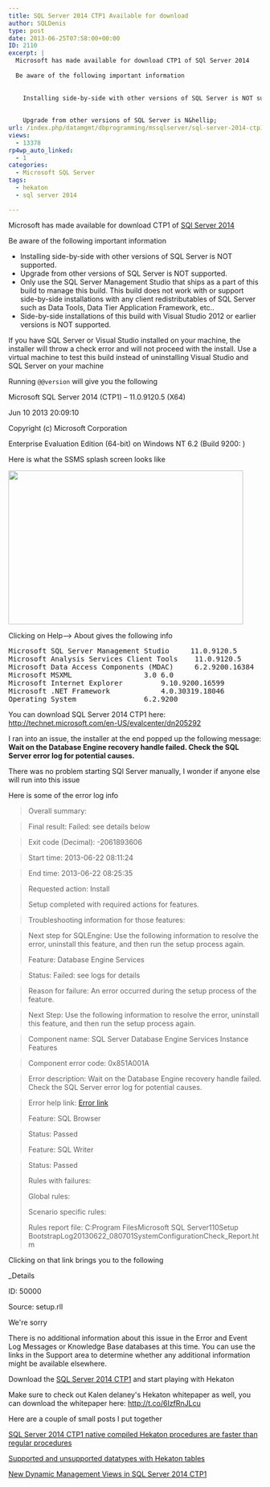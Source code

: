 ```yaml
---
title: SQL Server 2014 CTP1 Available for download
author: SQLDenis
type: post
date: 2013-06-25T07:58:00+00:00
ID: 2110
excerpt: |
  Microsoft has made available for download CTP1 of SQl Server 2014
  
  Be aware of the following important information
  
  
    Installing side-by-side with other versions of SQL Server is NOT supported.
  
  
    Upgrade from other versions of SQL Server is N&hellip;
url: /index.php/datamgmt/dbprogramming/mssqlserver/sql-server-2014-ctp1-available/
views:
  - 13378
rp4wp_auto_linked:
  - 1
categories:
  - Microsoft SQL Server
tags:
  - hekaton
  - sql server 2014

---
```

Microsoft has made available for download CTP1 of [SQl Server 2014][1]

Be aware of the following important information

  * Installing side-by-side with other versions of SQL Server is NOT supported.
  * Upgrade from other versions of SQL Server is NOT supported.
  * Only use the SQL Server Management Studio that ships as a part of this build to manage this build. This build does not work with or support side-by-side installations with any client redistributables of SQL Server such as Data Tools, Data Tier Application Framework, etc..
  * Side-by-side installations of this build with Visual Studio 2012 or earlier versions is NOT supported.

If you have SQL Server or Visual Studio installed on your machine, the installer will throw a check error and will not proceed with the install. Use a virtual machine to test this build instead of uninstalling Visual Studio and SQL Server on your machine

Running `@@version` will give you the following

Microsoft SQL Server 2014 (CTP1) – 11.0.9120.5 (X64)
	  
Jun 10 2013 20:09:10
	  
Copyright (c) Microsoft Corporation
	  
Enterprise Evaluation Edition (64-bit) on Windows NT 6.2 <x64> (Build 9200: )

Here is what the SSMS splash screen looks like
  
[<img alt="" src="/wp-content/uploads/blogs/DataMgmt/Denis/SQL2013/SSMS2014Startup.PNG?mtime=1371999115" width="467" height="306" />][2]

Clicking on Help–> About gives the following info

<pre>Microsoft SQL Server Management Studio		11.0.9120.5
Microsoft Analysis Services Client Tools	11.0.9120.5
Microsoft Data Access Components (MDAC)		6.2.9200.16384
Microsoft MSXML					3.0 6.0 
Microsoft Internet Explorer			9.10.9200.16599
Microsoft .NET Framework			4.0.30319.18046
Operating System				6.2.9200</pre>

You can download SQL Server 2014 CTP1 here: http://technet.microsoft.com/en-US/evalcenter/dn205292

I ran into an issue, the installer at the end popped up the following message: **Wait on the Database Engine recovery handle failed. Check the SQL Server error log for potential causes.**

There was no problem starting SQl Server manually, I wonder if anyone else will run into this issue

Here is some of the error log info

> Overall summary:
    
> Final result: Failed: see details below
    
> Exit code (Decimal): -2061893606
    
> Start time: 2013-06-22 08:11:24
    
> End time: 2013-06-22 08:25:35
    
> Requested action: Install
> 
> Setup completed with required actions for features.
  
> Troubleshooting information for those features:
    
> Next step for SQLEngine: Use the following information to resolve the error, uninstall this feature, and then run the setup process again.
> 
> Feature: Database Engine Services
    
> Status: Failed: see logs for details
    
> Reason for failure: An error occurred during the setup process of the feature.
    
> Next Step: Use the following information to resolve the error, uninstall this feature, and then run the setup process again.
    
> Component name: SQL Server Database Engine Services Instance Features
    
> Component error code: 0x851A001A
    
> Error description: Wait on the Database Engine recovery handle failed. Check the SQL Server error log for potential causes.
    
> Error help link: [Error link][3]
> 
> Feature: SQL Browser
    
> Status: Passed
> 
> Feature: SQL Writer
    
> Status: Passed
> 
> Rules with failures:
> 
> Global rules:
> 
> Scenario specific rules:
> 
> Rules report file: C:Program FilesMicrosoft SQL Server110Setup BootstrapLog20130622\_080701SystemConfigurationCheck\_Report.htm 

Clicking on that link brings you to the following

_Details
  
ID: 50000
  
Source: setup.rll </p> 

We're sorry
  
There is no additional information about this issue in the Error and Event Log Messages or Knowledge Base databases at this time. You can use the links in the Support area to determine whether any additional information might be available elsewhere.</em>

Download the [SQL Server 2014 CTP1][1] and start playing with Hekaton
  
Make sure to check out Kalen delaney's Hekaton whitepaper as well, you can download the whitepaper here: http://t.co/6IzfRnJLcu</x64>

Here are a couple of small posts I put together

[SQL Server 2014 CTP1 native compiled Hekaton procedures are faster than regular procedures][4]
  
[Supported and unsupported datatypes with Hekaton tables][5]
  
[New Dynamic Management Views in SQL Server 2014 CTP1][6]

 [1]: http://technet.microsoft.com/en-US/evalcenter/dn205292
 [2]: /wp-content/uploads/blogs/DataMgmt/Denis/SQL2013/SSMS2014Startup.PNG?mtime=1371999115
 [3]: http://go.microsoft.com/fwlink?LinkId=20476&ProdName=Microsoft+SQL+Server&EvtSrc=setup.rll&EvtID=50000&ProdVer=11.0.9120.5&EvtType=0xD15B4EB2%400x4BDAF9BA%401306%4026&EvtType=0xD15B4EB2%400x4BDAF9BA%401306%4026
 [4]: /index.php/DataMgmt/DBProgramming/sql-server-2014-ctp1-native
 [5]: /index.php/DataMgmt/DBAdmin/MSSQLServerAdmin/supported-and-unsupported-datatypes-with
 [6]: /index.php/DataMgmt/DBAdmin/MSSQLServerAdmin/new-dynamic-management-views-in